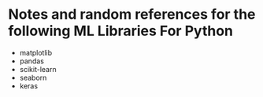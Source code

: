 # Notes and random references for the following ML Libraries For Python

* matplotlib
* pandas
* scikit-learn
* seaborn
* keras
